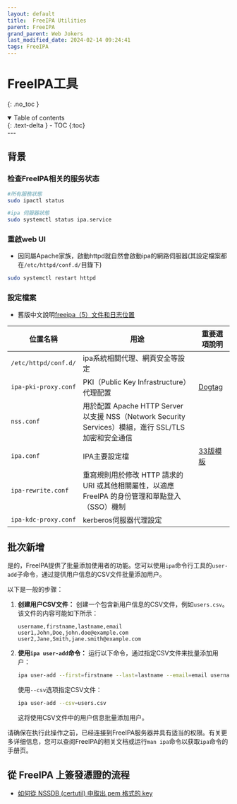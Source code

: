 ```yaml
---
layout: default
title:  FreeIPA Utilities
parent: FreeIPA
grand_parent: Web Jokers
last_modified_date: 2024-02-14 09:24:41
tags: FreeIPA
---
```


# FreeIPA工具
{: .no_toc }

<details open markdown="block">
  <summary>
    Table of contents
  </summary>
  {: .text-delta }
- TOC
{:toc}
</details>
---

## 背景

### 检查FreeIPA相关的服务状态

```bash
#所有服務狀態
sudo ipactl status

#ipa 伺服器狀態
sudo systemctl status ipa.service
```

### 重啟web UI

- 因同屬Apache家族，啟動httpd就自然會啟動ipa的網路伺服器(其設定檔案都在`/etc/httpd/conf.d/`目錄下)

```bash
sudo systemctl restart httpd
```


### 設定檔案

- 舊版中文說明[freeipa（5）文件和日志位置](https://blog.csdn.net/senvenks/article/details/42640165)

|位置名稱|用途|重要選項說明
-|-|-
`/etc/httpd/conf.d/`|ipa系統相關代理、網頁安全等設定|
`ipa-pki-proxy.conf`|PKI（Public Key Infrastructure）代理配置|[Dogtag](https://www.freeipa.org/page/V4/Dogtag_GSS-API_Authentication)
`nss.conf`|用於配置 Apache HTTP Server 以支援 NSS（Network Security Services）模組，進行 SSL/TLS 加密和安全通信|
`ipa.conf`|IPA主要設定檔|[33版模板](https://github.com/freeipa/freeipa/blob/master/install/share/ipa.conf.template)
`ipa-rewrite.conf`|重寫規則用於修改 HTTP 請求的 URI 或其他相關屬性，以適應 FreeIPA 的身份管理和單點登入（SSO）機制|
`ipa-kdc-proxy.conf`|kerberos伺服器代理設定|

## 批次新增

是的，FreeIPA提供了批量添加使用者的功能。您可以使用`ipa`命令行工具的`user-add`子命令，通过提供用户信息的CSV文件批量添加用户。

以下是一般的步骤：

1. **创建用户CSV文件：**
   创建一个包含新用户信息的CSV文件，例如`users.csv`。该文件的内容可能如下所示：

   ```csv
   username,firstname,lastname,email
   user1,John,Doe,john.doe@example.com
   user2,Jane,Smith,jane.smith@example.com
   ```

2. **使用`ipa user-add`命令：**
   运行以下命令，通过指定CSV文件来批量添加用户：

   ```bash
   ipa user-add --first=firstname --last=lastname --email=email username
   ```

   使用`--csv`选项指定CSV文件：

   ```bash
   ipa user-add --csv=users.csv
   ```

   这将使用CSV文件中的用户信息批量添加用户。

请确保在执行此操作之前，已经连接到FreeIPA服务器并具有适当的权限。有关更多详细信息，您可以查阅FreeIPA的相关文档或运行`man ipa`命令以获取`ipa`命令的手册页。

## 從 FreeIPA 上簽發憑證的流程

- [如何從 NSSDB (certutil) 中取出 pem 格式的 key](https://blog.davy.tw/posts/how-to-extract-pem-format-key-from-nssdb-certutil/)

